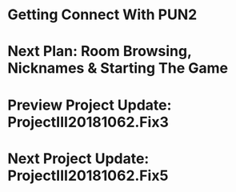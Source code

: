# Getting Connect With PUN2
# Next Plan: Room Browsing, Nicknames & Starting The Game
# Preview Project Update: ProjectIII20181062.Fix3
# Next Project Update: ProjectIII20181062.Fix5
